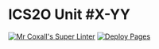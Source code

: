 # ICS2O Unit #X-YY
[![Mr Coxall's Super Linter](https://github.com/ICD2O-Digital-Tech-JackT/Unit5-02-PHP-ProductOfNumbers/workflows/Mr%20Coxall's%20Super%20Linter/badge.svg)](https://github.com/ICD2O-Digital-Tech-JackT/Unit5-02-PHP-ProductOfNumbers/actions)
[![Deploy Pages](https://github.com/ICD2O-Digital-Tech-JackT/Unit5-02-PHP-ProductOfNumbers/workflows/Deploy%20Pages/badge.svg)](https://github.com/ICD2O-Digital-Tech-JackT/Unit5-02-PHP-ProductOfNumbers/actions)
